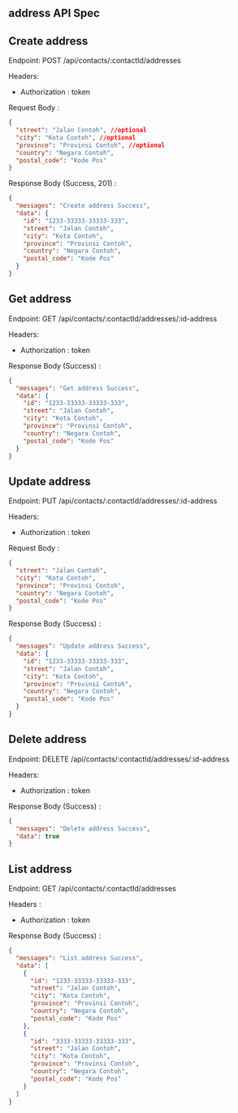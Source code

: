 ## address API Spec

## Create address

Endpoint: POST /api/contacts/:contactId/addresses

Headers:

- Authorization : token

Request Body :

```json
{
  "street": "Jalan Contoh", //optional
  "city": "Kota Contoh", //optional
  "province": "Provinsi Contoh", //optional
  "country": "Negara Contoh",
  "postal_code": "Kode Pos"
}
```

Response Body (Success, 201) :

```json
{
  "messages": "Create address Success",
  "data": {
    "id": "1233-33333-33333-333",
    "street": "Jalan Contoh",
    "city": "Kota Contoh",
    "province": "Provinsi Contoh",
    "country": "Negara Contoh",
    "postal_code": "Kode Pos"
  }
}
```

## Get address

Endpoint: GET /api/contacts/:contactId/addresses/:id-address

Headers:

- Authorization : token

Response Body (Success) :

```json
{
  "messages": "Get address Success",
  "data": {
    "id": "1233-33333-33333-333",
    "street": "Jalan Contoh",
    "city": "Kota Contoh",
    "province": "Provinsi Contoh",
    "country": "Negara Contoh",
    "postal_code": "Kode Pos"
  }
}
```

## Update address

Endpoint: PUT /api/contacts/:contactId/addresses/:id-address

Headers:

- Authorization : token

Request Body :

```json
{
  "street": "Jalan Contoh",
  "city": "Kota Contoh",
  "province": "Provinsi Contoh",
  "country": "Negara Contoh",
  "postal_code": "Kode Pos"
}
```

Response Body (Success) :

```json
{
  "messages": "Update address Success",
  "data": {
    "id": "1233-33333-33333-333",
    "street": "Jalan Contoh",
    "city": "Kota Contoh",
    "province": "Provinsi Contoh",
    "country": "Negara Contoh",
    "postal_code": "Kode Pos"
  }
}
```

## Delete address

Endpoint: DELETE /api/contacts/:contactId/addresses/:id-address

Headers:

- Authorization : token

Response Body (Success) :

```json
{
  "messages": "Delete address Success",
  "data": true
}
```

## List address

Endpoint: GET /api/contacts/:contactId/addresses

Headers :

- Authorization : token

Response Body (Success) :

```json
{
  "messages": "List address Success",
  "data": [
    {
      "id": "1233-33333-33333-333",
      "street": "Jalan Contoh",
      "city": "Kota Contoh",
      "province": "Provinsi Contoh",
      "country": "Negara Contoh",
      "postal_code": "Kode Pos"
    },
    {
      "id": "3333-33333-33333-333",
      "street": "Jalan Contoh",
      "city": "Kota Contoh",
      "province": "Provinsi Contoh",
      "country": "Negara Contoh",
      "postal_code": "Kode Pos"
    }
  ]
}
```
